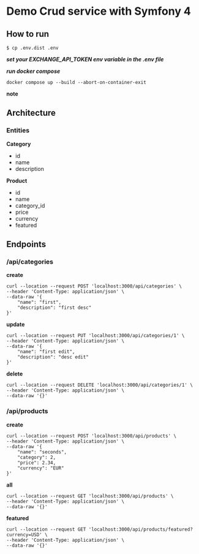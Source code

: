 # Demo Crud service with Symfony 4

## How to run


```
$ cp .env.dist .env
```

***set your EXCHANGE_API_TOKEN env variable in the .env file***

***run docker compose***
```
docker compose up --build --abort-on-container-exit
```

__note__
## Architecture

### Entities

**Category**
- id
- name
- description

**Product**
- id
- name
- category_id
- price
- currency
- featured

## Endpoints

### /api/categories

**create**
```
curl --location --request POST 'localhost:3000/api/categories' \
--header 'Content-Type: application/json' \
--data-raw '{
    "name": "first",
    "description": "first desc"
}'

```

**update**
```
curl --location --request PUT 'localhost:3000/api/categories/1' \
--header 'Content-Type: application/json' \
--data-raw '{
    "name": "first edit",
    "description": "desc edit"
}'
```

**delete**
```
curl --location --request DELETE 'localhost:3000/api/categories/1' \
--header 'Content-Type: application/json' \
--data-raw '{}'
```

### /api/products

**create**
```
curl --location --request POST 'localhost:3000/api/products' \
--header 'Content-Type: application/json' \
--data-raw '{
    "name": "seconds",
    "category": 2,
    "price": 2.34,
    "currency": "EUR"
}'
```

**all**
```
curl --location --request GET 'localhost:3000/api/products' \
--header 'Content-Type: application/json' \
--data-raw '{}'
```

**featured**
```
curl --location --request GET 'localhost:3000/api/products/featured?currency=USD' \
--header 'Content-Type: application/json' \
--data-raw '{}'
```
